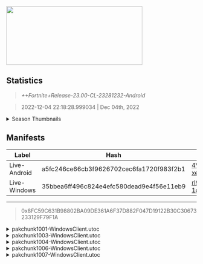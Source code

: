 <div style="pointer-events: none">
  <img style="pointer-events: none" src="https://raw.githubusercontent.com/Tectors/Archive/master/source/dependents/gen.23.00.svg" width="360" height="155">
<div>

## Statistics
> *++Fortnite+Release-23.00-CL-23281232-Android*

> 2022-12-04 22:18:28.999034 | Dec 04th, 2022

<details>
  <summary>Season Thumbnails</summary>

  > Seasonal thumbnails are a season's normal ltms and their photos.

  | Name | ID |
  | - | - |
  | [Zero Build - Duos](https://raw.githubusercontent.com/Tectors/Archive/master/source/dependents/monthly-rotaton/playlist_nobuildbr_duo_23_00.png) | Playlist_NoBuildBR_Duo |
  | [Solo](https://raw.githubusercontent.com/Tectors/Archive/master/source/dependents/monthly-rotaton/playlist_defaultsolo_23_00.png) | Playlist_DefaultSolo |
  | [Zero Build - Trios](https://raw.githubusercontent.com/Tectors/Archive/master/source/dependents/monthly-rotaton/playlist_nobuildbr_trio_23_00.png) | Playlist_NoBuildBR_Trio |
  | [Zero Build - Solo](https://raw.githubusercontent.com/Tectors/Archive/master/source/dependents/monthly-rotaton/playlist_nobuildbr_solo_23_00.png) | Playlist_NoBuildBR_Solo |
</details>

## Manifests
| Label | Hash | Route |
| - | - | - |
| Live-Android | a5fc246ce66cb3f9626702cec6fa1720f983f2b1 | [4VVV-xet_AGiGkqAnUyDM9VmafThzw](https://github.com/Tectors/Archive/blob/master/manifests/4VVV-xet_AGiGkqAnUyDM9VmafThzw.manifest) |
| Live-Windows | 35bbea6ff496c824e4efc580dead9e4f56e11eb9 | [rI9ROK-1oURsD0RM6UqYcNk1sArzAw](https://github.com/Tectors/Archive/blob/master/manifests/rI9ROK-1oURsD0RM6UqYcNk1sArzAw.manifest) |

---

> 0x8FC59C631B98802BA09DE361A6F37D882F047D19122B30C30673233129F79F1A

<details>
  <summary>pakchunk1001-WindowsClient.utoc</summary>

  > FortniteGame/Content/Paks/pakchunk1001-WindowsClient.utoc

  > 0x71A72AA74E6021208782250B34392CAC536551B873E8DC5E5BBA44AFEC69D854

  <img src="https://raw.githubusercontent.com/Tectors/Archive/master/source/dependents/referred/LoadingScreen_Genius.svg" width="100"> 
</details>

<details>
  <summary>pakchunk1003-WindowsClient.utoc</summary>

  > FortniteGame/Content/Paks/pakchunk1003-WindowsClient.utoc

  > 0xE851A6EFF448024AB69D892C97E764B93BC14B3826CFF0F13D0E22B24301C27B

  <img src="https://raw.githubusercontent.com/Tectors/Archive/master/source/dependents/referred/EID_Coping.svg" width="100"> 
</details>

<details>
  <summary>pakchunk1004-WindowsClient.utoc</summary>

  > FortniteGame/Content/Paks/pakchunk1004-WindowsClient.utoc

  > 0x6530AB40A692A70E5D032AB25BF8C6CFE285D8396F497F30096E7FE1D85D153D

  <img src="https://raw.githubusercontent.com/Tectors/Archive/master/source/dependents/referred/Spray_RedOasis.svg" width="100"> <img src="https://raw.githubusercontent.com/Tectors/Archive/master/source/dependents/referred/Character_RedOasisPomegranate.svg" width="100"> <img src="https://raw.githubusercontent.com/Tectors/Archive/master/source/dependents/referred/Character_RedOasisJackfruit.svg" width="100"> <img src="https://raw.githubusercontent.com/Tectors/Archive/master/source/dependents/referred/Character_RedOasisGooseberry.svg" width="100"> <img src="https://raw.githubusercontent.com/Tectors/Archive/master/source/dependents/referred/Character_RedOasisBlackberry.svg" width="100"> <img src="https://raw.githubusercontent.com/Tectors/Archive/master/source/dependents/referred/Character_RedOasisApricot.svg" width="100"> <img src="https://raw.githubusercontent.com/Tectors/Archive/master/source/dependents/referred/Backpack_RedOasis.svg" width="100"> 
</details>

<details>
  <summary>pakchunk1006-WindowsClient.utoc</summary>

  > FortniteGame/Content/Paks/pakchunk1006-WindowsClient.utoc

  > 0x5B93AF10B750B5C5FEA1BEB526BCA250544C98A5A985A820DB467CE2A8386AE7

  <img src="https://raw.githubusercontent.com/Tectors/Archive/master/source/dependents/referred/Pickaxe_Silencer.svg" width="100"> <img src="https://raw.githubusercontent.com/Tectors/Archive/master/source/dependents/referred/LoadingScreen_Silencer.svg" width="100"> <img src="https://raw.githubusercontent.com/Tectors/Archive/master/source/dependents/referred/Character_Silencer.svg" width="100"> <img src="https://raw.githubusercontent.com/Tectors/Archive/master/source/dependents/referred/Backpack_Silencer.svg" width="100"> 
</details>

<details>
  <summary>pakchunk1007-WindowsClient.utoc</summary>

  > FortniteGame/Content/Paks/pakchunk1007-WindowsClient.utoc

  > 0xEA02C6D5440770C78212B7D397A64D03BF02CC5D9BA01C73C5F17518FAA73D21

  <img src="https://raw.githubusercontent.com/Tectors/Archive/master/source/dependents/referred/EID_Iconic.svg" width="100"> 
</details>

